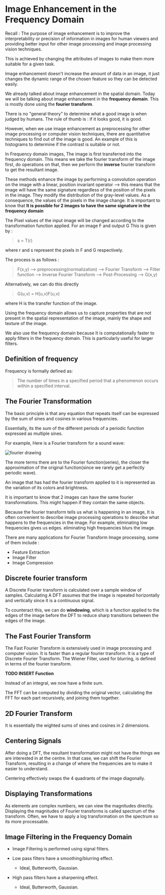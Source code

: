 # Image Enhancement in the Frequency Domain

Recall : The purpose of image enhancement is to improve the 
interpretability or precision of information in images for 
human viewers and providing better input for other image processing
and image processing vision techniques. 

This is achieved by changing the attributes of images to make them 
more suitable for a given task.

Image enhancement doesn't increase the amount of data in an image, it 
just changes the dynamic range of the chosen feature so they 
can be detected easily.

We already talked about image enhancement in the spatial domain. Today 
we will be talking about image enhancement in the **frequency domain**. 
This is mostly done using the **fourier transform**.

There is no "general theory" to determine what a good image is when 
judged by humans. The rule of thumb is : if it looks good, it is good.

However, when we use image enhancement as preprocessing for other image
processing or computer vision techniques, there are quantitative techniques
to find out of the image is good. An example of this is histograms
to determine if the contrast is suitable or not.

In Frequency domain images, The image is first transferred into the 
frequency domain. This means we take the fourier transform of the image first, 
do operations on that, then we perform the **inverse** fourier transform
to get the resultant image.

These methods enhance the image by performing a convolution operation on the image with a linear,
position invariant operator --> this means that the image will have the 
same signature regardless of the position of the pixels in the image. They
modify the distribution of the gray-level values. As a consequence, 
the values of the pixels in the image change. It is important to know that **It is 
possible for 2 images to have the same signature in the frequency domain**

The Pixel values of the input image will be changed according to the transformation
function applied. For an image F and output G This is given by  :

> s = T\(r\)

where r and s represent the pixels in F and G respectively.

The process is as follows :

> F(x,y) --> preprocessing(normalization) --> Fourier Transform --> Filter function --> Inverse Fourier Transform --> Post-Processing --> G(x,y)

Alternatively, we can do this directly 

> G(u,v) = H(u,v)F(u,v) 

where H is the transfer function of the image.

Using the frequency domain allows us to capture properties that are 
not present in the spatial representation of the image, mainly the
shape and texture of the image. 

We also use the frequency domain because 
It is computationally faster to apply filters in the frequency domain.
This is particularly useful for larger filters. 


## Definition of frequency

Frequency is formally defined as:

> The number of times in a specified period that a 
> phenomenon occurs within a specified interval.


## The Fourier Transformation

The basic principle is that any equation that repeats itself can 
be expressed by the sum of sines and cosines in various frequencies.

Essentially, its the sum of the different periods of a periodic function expressed
as multiple sines.

For example, Here is a Fourier transform for a sound wave:

![fourier drawing](http://hearinghealthmatters.org/waynesworld/files/2012/06/Fourier-Analysis.gif)

The more terms there are to the Fourier function(series), the closer the approximation 
of the original function(since we rarely get a perfectly periodic wave).

An image that has had the fourier transform applied to it is represented
as the variation of its colors and brightness. 

It is important to know that 2 images can have the same fourier transformations. This
might happen if they contain the same objects. 

Because the fourier transform tells us what is happening in an image,
It is often convenient to describe image processing operations to describe
what happens to the frequencies in the image. For example, eliminating 
low frequencies gives us edges. eliminating high frequencies blurs the 
image. 

There are many applications for Fourier Transform Image processing, some 
of them include :

- Feature Extraction
- Image Filter
- Image Compression

## Discrete fourier transform 

A Discrete Fourier transform is calculated over a sample window of samples.
Calculating A DFT assumes that the image is repeated horizontally and 
vertically since it is a continuous signal.

To counteract this, we can do **windowing**, which is a function applied
to the edges of the image before the DFT to reduce sharp 
transitions between the edges of the image.


## The Fast Fourier Transform

The Fast Fourier Transform is extensively used in image processing and computer vision. 
It is faster than a regular fourier transform. It is a type of Discrete
Fourier Transform. The Wiener Filter, used for blurring, is defined in terms of
the fourier transform.


**TODO INSERT Function**

Instead of an integral, we now have a finite sum.

The FFT can be computed by dividing the original vector, calculating the FFT for each part recursively,
and joining them together.

## 2D Fourier Transform 

It is essentially the wighted sums of sines and cosines in 2 dimensions.

## Centering Signals

After doing a DFT, the resultant transformation might not have the
things we are interested in at the centre. In that case, we can 
shift the Fourier Transform, resulting in a change of where
the frequencies are to make it easier to understand.

Centering effectively swaps the 4 quadrants of the image diagonally.

## Displaying Transformations 

As elements are complex numbers, we can view the magnitudes directly. 
Displaying the magnitudes of Fourier transforms is called spectrum 
of the transform. Often, we have to apply a log transformation
on the spectrum so its more processable. 


## Image Filtering in the Frequency Domain

- Image Filtering is performed using signal filters.

- Low pass filters have a smoothing/blurring effect.
  - Ideal, Butterworth, Gaussian. 
  
- High pass filters have a sharpening effect.
  - Ideal, Butterworth, Gaussian. 
  
